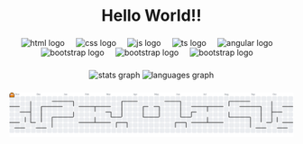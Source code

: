 <h1 align="center">Hello World!!</h1>

###

<div align="center">
  <img src="https://skillicons.dev/icons?i=html" height="60" alt="html logo"  />
  <img width="12" />
  <img src="https://skillicons.dev/icons?i=css" height="60" alt="css logo"  />
  <img width="12" />
  <img src="https://skillicons.dev/icons?i=js" height="60" alt="js logo"  />
  <img width="12" />
  <img src="https://skillicons.dev/icons?i=ts" height="60" alt="ts logo"  />
  <img width="12" />
  <img src="https://skillicons.dev/icons?i=angular" height="60" alt="angular logo"  />
  <img width="12" />
  <img src="https://skillicons.dev/icons?i=bootstrap" height="60" alt="bootstrap logo"  />
  <img width="12" />
  <img src="https://skillicons.dev/icons?i=git" height="60" alt="bootstrap logo"  />
  <img width="12" />
  <img src="https://skillicons.dev/icons?i=bootstrap" height="github" alt="bootstrap logo"  />
  <img width="12" />
</div>

###

<div align="center">
  <img src="https://github-readme-stats.vercel.app/api?username=diegojbcunha&hide_title=false&hide_rank=false&show_icons=true&include_all_commits=true&count_private=true&disable_animations=false&theme=dracula&locale=en&hide_border=false&order=1" height="150" alt="stats graph"  />
  <img src="https://github-readme-stats.vercel.app/api/top-langs?username=diegojbcunha&locale=en&hide_title=false&layout=compact&card_width=320&langs_count=5&theme=dracula&hide_border=false&order=2" height="150" alt="languages graph"  />
</div>

###

<picture>
  <source media="(prefers-color-scheme: dark)" srcset="https://raw.githubusercontent.com/diegojbcunha/diegojbcunha/output/pacman-contribution-graph-dark.svg">
  <source media="(prefers-color-scheme: light)" srcset="https://raw.githubusercontent.com/diegojbcunha/diegojbcunha/output/pacman-contribution-graph.svg">
  <img alt="pacman contribution graph" src="https://raw.githubusercontent.com/diegojbcunha/diegojbcunha/output/pacman-contribution-graph.svg">
</picture>

###

